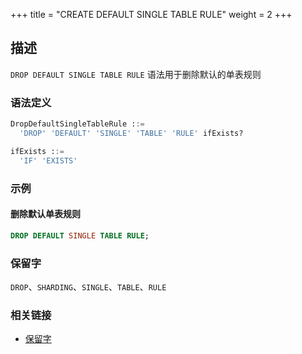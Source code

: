 +++
title = "CREATE DEFAULT SINGLE TABLE RULE"
weight = 2
+++

## 描述

`DROP DEFAULT SINGLE TABLE RULE` 语法用于删除默认的单表规则

### 语法定义

```sql
DropDefaultSingleTableRule ::=
  'DROP' 'DEFAULT' 'SINGLE' 'TABLE' 'RULE' ifExists?

ifExists ::=
  'IF' 'EXISTS'
```

### 示例

#### 删除默认单表规则

```sql
DROP DEFAULT SINGLE TABLE RULE;
```

### 保留字

`DROP`、`SHARDING`、`SINGLE`、`TABLE`、`RULE`

### 相关链接

- [保留字](/cn/reference/distsql/syntax/reserved-word/)